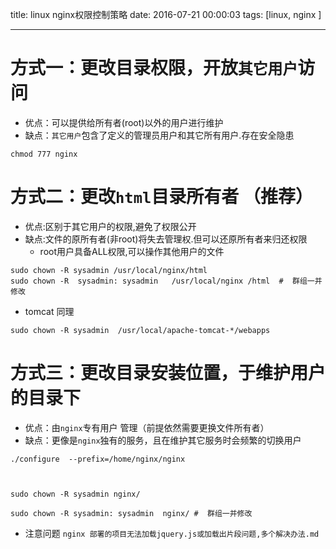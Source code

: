 title: linux nginx权限控制策略
date: 2016-07-21 00:00:03
tags: [linux, nginx ]


---

# 方式一：更改目录权限，开放`其它用户`访问
- 优点：可以提供给所有者(root)以外的用户进行维护
- 缺点：`其它用户`包含了定义的管理员用户和其它所有用户.存在安全隐患

```
chmod 777 nginx
```

# 方式二：更改`html`目录所有者 （推荐）
- 优点:区别于其它用户的权限,避免了权限公开
- 缺点:文件的原所有者(非root)将失去管理权.但可以还原所有者来归还权限
     - root用户具备ALL权限,可以操作其他用户的文件
```
sudo chown -R sysadmin /usr/local/nginx/html 
sudo chown -R  sysadmin: sysadmin   /usr/local/nginx /html  #  群组一并修改
```
- tomcat 同理
```
sudo chown -R sysadmin  /usr/local/apache-tomcat-*/webapps

```


# 方式三：更改目录安装位置，于维护用户的目录下
- 优点：由`nginx`专有用户 管理（前提依然需要更换文件所有者）
- 缺点：更像是`nginx`独有的服务，且在维护其它服务时会频繁的切换用户
```
./configure  --prefix=/home/nginx/nginx   



sudo chown -R sysadmin nginx/

sudo chown -R sysadmin: sysadmin  nginx/ #  群组一并修改
```
- 注意问题
`nginx 部署的项目无法加载jquery.js或加载出片段问题,多个解决办法.md   `



<!-- more -->
